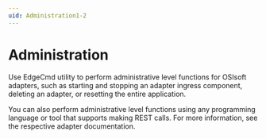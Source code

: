 ```yaml
---
uid: Administration1-2
---
```


# Administration

Use EdgeCmd utility to perform administrative level functions for OSIsoft adapters, such as starting and stopping an adapter ingress component, deleting an adapter, or resetting the entire application.

You can also perform administrative level functions using any programming language or tool that supports making REST calls. For more information, see the respective adapter documentation.
